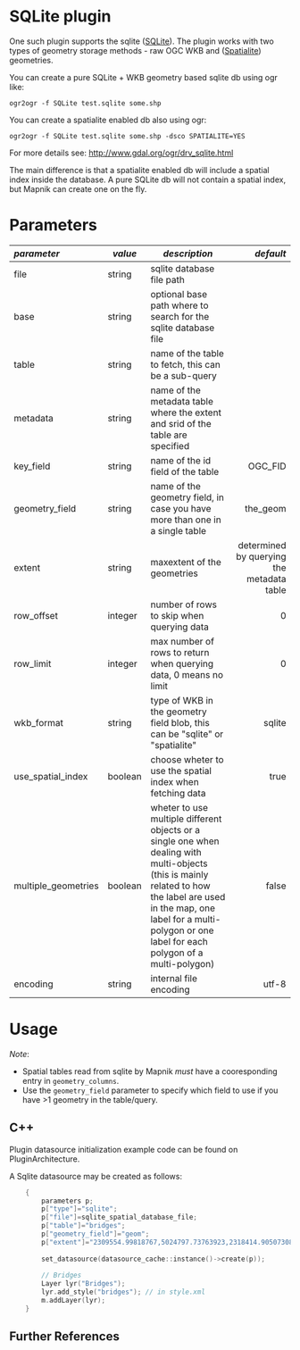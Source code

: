 # SQLite plugin

One such plugin supports the sqlite ([SQLite](http://en.wikipedia.org/wiki/SQLite)). The plugin works with two types of geometry storage methods - raw OGC WKB and ([Spatialite](http://www.gaia-gis.it/spatialite)) geometries.

You can create a pure SQLite + WKB geometry based sqlite db using ogr like:

    ogr2ogr -f SQLite test.sqlite some.shp

You can create a spatialite enabled db also using ogr:

    ogr2ogr -f SQLite test.sqlite some.shp -dsco SPATIALITE=YES

For more details see: http://www.gdal.org/ogr/drv_sqlite.html

The main difference is that a spatialite enabled db will include a spatial index inside the database. A pure SQLite db will not contain a spatial index, but Mapnik can create one on the fly.

# Parameters

| *parameter*       | *value*  | *description* | *default* |
|:------------------|----------|---------------|----------:|
| file                  | string       | sqlite database file path | |
| base                  | string       | optional base path where to search for the sqlite database file | |
| table                 | string       | name of the table to fetch, this can be a sub-query | |
| metadata              | string       | name of the metadata table where the extent and srid of the table are specified | |
| key_field             | string       | name of the id field of the table | OGC_FID | 
| geometry_field        | string       | name of the geometry field, in case you have more than one in a single table | the_geom |
| extent                | string       | maxextent of the geometries | determined by querying the metadata table |
| row_offset            | integer      | number of rows to skip when querying data | 0 |
| row_limit             | integer      | max number of rows to return when querying data, 0 means no limit | 0 |
| wkb_format            | string       | type of WKB in the geometry field blob, this can be "sqlite" or "spatialite" | sqlite |
| use_spatial_index     | boolean      | choose wheter to use the spatial index when fetching data | true |
| multiple_geometries   | boolean      | wheter to use multiple different objects or a single one when dealing with multi-objects (this is mainly related to how the label are used in the map, one label for a multi-polygon or one label for each polygon of a multi-polygon)| false |
| encoding              | string       | internal file encoding | utf-8 |

# Usage

*Note*: 
 * Spatial tables read from sqlite by Mapnik _must_ have a cooresponding entry in `geometry_columns`.
 * Use the `geometry_field` parameter to specify which field to use if you have >1 geometry in the table/query.

## C++

Plugin datasource initialization example code can be found on PluginArchitecture.

A Sqlite datasource may be created as follows:

```cpp
    {
        parameters p;
        p["type"]="sqlite";
        p["file"]=sqlite_spatial_database_file;
        p["table"]="bridges";
        p["geometry_field"]="geom";
        p["extent"]="2309554.99818767,5024797.73763923,2318414.90507308,5040447.94690007";
    
        set_datasource(datasource_cache::instance()->create(p));
    
        // Bridges
        Layer lyr("Bridges");
        lyr.add_style("bridges"); // in style.xml
        m.addLayer(lyr);
    }
```

## Further References
